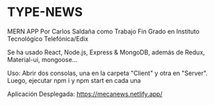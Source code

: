 # TYPE-NEWS

MERN APP Por Carlos Saldaña como Trabajo Fin Grado en Instituto Tecnológico Telefónica/Edix

Se ha usado React, Node.js, Express & MongoDB, además de Redux, Material-ui, mongoose...

Uso: Abrir dos consolas, una en la carpeta "Client" y otra en "Server".
    Luego, ejecutar npm i y npm start en cada una

Aplicación Desplegada: https://mecanews.netlify.app/